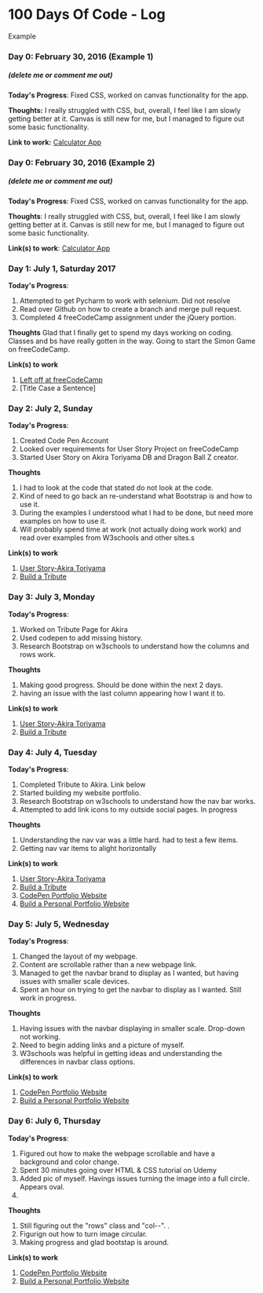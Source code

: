 # 100 Days Of Code - Log

Example
### Day 0: February 30, 2016 (Example 1)
##### (delete me or comment me out)

**Today's Progress**: Fixed CSS, worked on canvas functionality for the app.

**Thoughts:** I really struggled with CSS, but, overall, I feel like I am slowly getting better at it. Canvas is still new for me, but I managed to figure out some basic functionality.

**Link to work:** [Calculator App](http://www.example.com)

### Day 0: February 30, 2016 (Example 2)
##### (delete me or comment me out)

**Today's Progress**: Fixed CSS, worked on canvas functionality for the app.

**Thoughts**: I really struggled with CSS, but, overall, I feel like I am slowly getting better at it. Canvas is still new for me, but I managed to figure out some basic functionality.

**Link(s) to work**: [Calculator App](http://www.example.com)


### Day 1: July 1, Saturday 2017

**Today's Progress**: 
1. Attempted to get Pycharm to work with selenium. Did not resolve
2. Read over Github on how to create a branch and merge pull request.
3. Completed 4 freeCodeCamp assignment under the jQuery portion.  

**Thoughts** 
Glad that I finally get to spend my days working on coding. Classes and bs have really gotten in the way. Going to start the Simon Game on freeCodeCamp.


**Link(s) to work**
1. [Left off at freeCodeCamp](https://www.freecodecamp.com/challenges/get-set-for-our-front-end-development-projects)
2. [Title Case a Sentence]

### Day 2: July 2, Sunday

**Today's Progress**: 
1. Created Code Pen Account
2. Looked over requirements for User Story Project on freeCodeCamp
3. Started User Story on Akira Toriyama DB and Dragon Ball Z creator. 

**Thoughts** 
1. I had to look at the code that stated do not look at the code. 
2. Kind of need to go back an re-understand what Bootstrap is and how to use it. 
3. During the examples I understood what I had to be done, but need more examples on how to use it.
4. Will probably spend time at work (not actually doing work work) and read over examples from W3schools and other sites.s

**Link(s) to work**
1. [User Story-Akira Toriyama](https://codepen.io/rogercodes/pen/dRmEKX)
2. [Build a Tribute](https://www.freecodecamp.com/challenges/build-a-tribute-page)

### Day 3: July 3, Monday

**Today's Progress**: 
1. Worked on Tribute Page for Akira
2. Used codepen to add missing history. 
3. Research Bootstrap on w3schools to understand how the columns and rows work. 

**Thoughts** 
1. Making good progress. Should be done within the next 2 days.
2. having an issue with the last column appearing how I want it to. 

**Link(s) to work**
1. [User Story-Akira Toriyama](https://codepen.io/rogercodes/pen/dRmEKX)
2. [Build a Tribute](https://www.freecodecamp.com/challenges/build-a-tribute-page)


### Day 4: July 4, Tuesday

**Today's Progress**: 
1. Completed Tribute to Akira. Link below
2. Started building my website portfolio.
3. Research Bootstrap on w3schools to understand how the nav bar works.
4. Attempted to add link icons to my outside social pages. In progress

**Thoughts** 
1. Understanding the nav var was a little hard. had to test a few items. 
2. Getting nav var items to alight horizontally 

**Link(s) to work**
1. [User Story-Akira Toriyama](https://codepen.io/rogercodes/pen/dRmEKX)
2. [Build a Tribute](https://www.freecodecamp.com/challenges/build-a-tribute-page)
3. [CodePen Portfolio Website](https://codepen.io/rogercodes/pen/NgzaLa)
4. [Build a Personal Portfolio Website](https://www.freecodecamp.org/challenges/build-a-personal-portfolio-webpage)

### Day 5: July 5, Wednesday

**Today's Progress**: 
1. Changed the layout of my webpage. 
2. Content are scrollable rather than a new webpage link.
3. Managed to get the navbar brand to display as I wanted, but having issues with smaller scale devices.
4. Spent an hour on trying to get the navbar to display as I wanted. Still work in progress. 

**Thoughts** 
1. Having issues with the navbar displaying in smaller scale. Drop-down not working.
2. Need to begin adding links and a picture of myself. 
3. W3schools was helpful in getting ideas and understanding the differences in navbar class options. 

**Link(s) to work**
1. [CodePen Portfolio Website](https://codepen.io/rogercodes/full/NgzaLa)
2. [Build a Personal Portfolio Website](https://www.freecodecamp.org/challenges/build-a-personal-portfolio-webpage)

### Day 6: July 6, Thursday

**Today's Progress**: 
1. Figured out how to make the webpage scrollable and have a background and color change.
2. Spent 30 minutes going over HTML & CSS tutorial on Udemy
3. Added pic of myself. Havings issues turning the image into a full circle. Appears oval. 
4. 

**Thoughts** 
1. Still figuring out the "rows" class and "col-*-*".  .
2. Figurign out how to turn image circular. 
3. Making progress and glad bootstap is around. 

**Link(s) to work**
1. [CodePen Portfolio Website](https://codepen.io/rogercodes/full/NgzaLa)
2. [Build a Personal Portfolio Website](https://www.freecodecamp.org/challenges/build-a-personal-portfolio-webpage)
